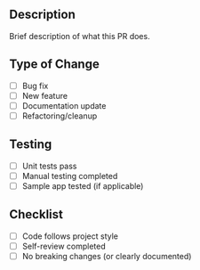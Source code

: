 ## Description
Brief description of what this PR does.

## Type of Change
- [ ] Bug fix
- [ ] New feature
- [ ] Documentation update
- [ ] Refactoring/cleanup

## Testing
- [ ] Unit tests pass
- [ ] Manual testing completed
- [ ] Sample app tested (if applicable)

## Checklist
- [ ] Code follows project style
- [ ] Self-review completed
- [ ] No breaking changes (or clearly documented)